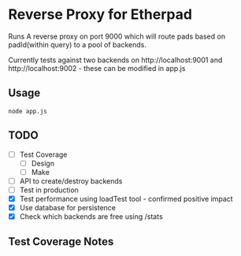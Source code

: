 # Reverse Proxy for Etherpad
Runs A reverse proxy on port 9000 which will route pads based on padId(within query) to a pool of backends.

Currently tests against two backends on http://localhost:9001 and http://localhost:9002 - these can be modified in app.js

## Usage
```
node app.js
```

## TODO
- [ ] Test Coverage
    - [ ] Design
    - [ ] Make
- [ ] API to create/destroy backends
- [ ] Test in production
- [x] Test performance using loadTest tool - confirmed positive impact
- [x] Use database for persistence
- [x] Check which backends are free using /stats

## Test Coverage Notes
